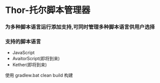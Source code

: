 # Thor-托尔脚本管理器
### 为多种脚本语言运行添加支持,可同时管理多种脚本语言供用户选择
### 支持的脚本语言
- JavaScript
- AvaitorScript(即将到来)
- Kether(即将到来)

使用 gradlew.bat clean build 构建
